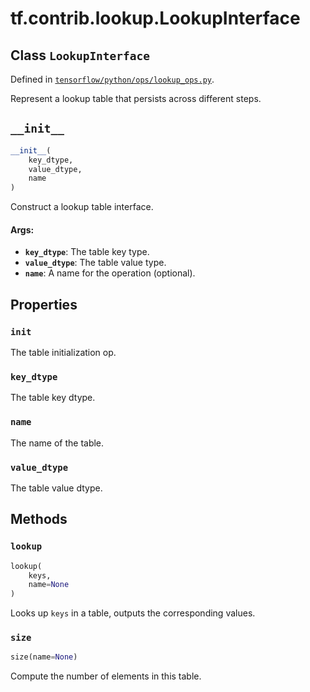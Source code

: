 <div itemscope itemtype="http://developers.google.com/ReferenceObject">
<meta itemprop="name" content="tf.contrib.lookup.LookupInterface" />
<meta itemprop="path" content="Stable" />
<meta itemprop="property" content="init"/>
<meta itemprop="property" content="key_dtype"/>
<meta itemprop="property" content="name"/>
<meta itemprop="property" content="value_dtype"/>
<meta itemprop="property" content="__init__"/>
<meta itemprop="property" content="lookup"/>
<meta itemprop="property" content="size"/>
</div>

# tf.contrib.lookup.LookupInterface

## Class `LookupInterface`





Defined in [`tensorflow/python/ops/lookup_ops.py`](https://www.tensorflow.org/code/tensorflow/python/ops/lookup_ops.py).

Represent a lookup table that persists across different steps.

<h2 id="__init__"><code>__init__</code></h2>

``` python
__init__(
    key_dtype,
    value_dtype,
    name
)
```

Construct a lookup table interface.

#### Args:

* <b>`key_dtype`</b>: The table key type.
* <b>`value_dtype`</b>: The table value type.
* <b>`name`</b>: A name for the operation (optional).



## Properties

<h3 id="init"><code>init</code></h3>

The table initialization op.

<h3 id="key_dtype"><code>key_dtype</code></h3>

The table key dtype.

<h3 id="name"><code>name</code></h3>

The name of the table.

<h3 id="value_dtype"><code>value_dtype</code></h3>

The table value dtype.



## Methods

<h3 id="lookup"><code>lookup</code></h3>

``` python
lookup(
    keys,
    name=None
)
```

Looks up `keys` in a table, outputs the corresponding values.

<h3 id="size"><code>size</code></h3>

``` python
size(name=None)
```

Compute the number of elements in this table.



